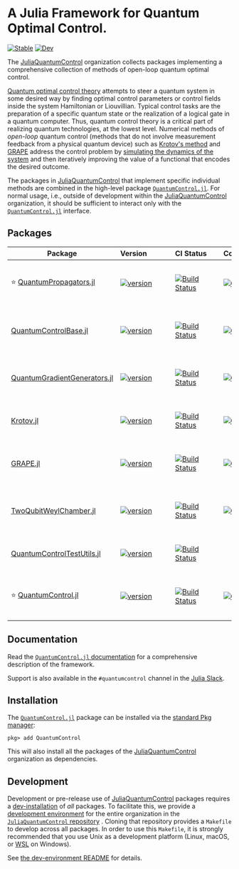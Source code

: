 # A Julia Framework for Quantum Optimal Control.

[![Stable](https://img.shields.io/badge/docs-stable-blue.svg)](https://juliaquantumcontrol.github.io/QuantumControl.jl/)
[![Dev](https://img.shields.io/badge/docs-dev-blue.svg)](https://juliaquantumcontrol.github.io/QuantumControl.jl/dev)

The [JuliaQuantumControl][] organization collects packages implementing a comprehensive collection of methods of open-loop quantum optimal control.

[Quantum optimal control theory](https://link.springer.com/article/10.1140%2Fepjd%2Fe2015-60464-1) attempts to steer a quantum system in some desired way by finding optimal control parameters or control fields inside the system Hamiltonian or Liouvillian. Typical control tasks are the preparation of a specific quantum state or the realization of a logical gate in a quantum computer. Thus, quantum control theory is a critical part of realizing quantum technologies, at the lowest level. Numerical methods of *open-loop* quantum control (methods that do not involve measurement feedback from a physical quantum device) such as [Krotov's method][Krotov] and [GRAPE][] address the control problem by [simulating the dynamics of the system][QuantumPropagators] and then iteratively improving the value of a functional that encodes the desired outcome.


The packages in [JuliaQuantumControl][] that implement specific individual methods are combined in the high-level package [`QuantumControl.jl`][QuantumControl]. For normal usage, i.e., outside of development within the [JuliaQuantumControl][] organization, it should be sufficient to interact only with the [`QuantumControl.jl`][QuantumControl] interface.

## Packages

| Package | Version            | CI Status      | Coverage           | Description |
| --- | --- | --- | --- | ---|
|⭐️ [QuantumPropagators.jl](https://github.com/JuliaQuantumControl/QuantumPropagators.jl) | [![version](https://juliahub.com/docs/QuantumPropagators/version.svg)](https://juliahub.com/ui/Packages/QuantumPropagators/ApFlo) | [![Build Status](https://github.com/JuliaQuantumControl/QuantumPropagators.jl/workflows/CI/badge.svg)](https://github.com/JuliaQuantumControl/QuantumPropagators.jl/actions) | [![Coverage](https://codecov.io/github/JuliaQuantumControl/QuantumPropagators.jl/branch/master/graph/badge.svg)](https://codecov.io/github/JuliaQuantumControl/QuantumPropagators.jl) | Simulate the time evolution of quantum systems ([docs](https://juliaquantumcontrol.github.io/QuantumPropagators.jl)) |
|[QuantumControlBase.jl](https://github.com/JuliaQuantumControl/QuantumControlBase.jl) | [![version](https://juliahub.com/docs/QuantumControlBase/version.svg)](https://juliahub.com/ui/Packages/QuantumControlBase/bTokw) | [![Build Status](https://github.com/JuliaQuantumControl/QuantumControlBase.jl/workflows/CI/badge.svg)](https://github.com/JuliaQuantumControl/QuantumControlBase.jl/actions) | [![Coverage](https://codecov.io/github/JuliaQuantumControl/QuantumControlBase.jl/branch/master/graph/badge.svg)](https://codecov.io/github/JuliaQuantumControl/QuantumControlBase.jl) | Shared methods and data structures ([docs](https://juliaquantumcontrol.github.io/QuantumControlBase.jl)) |
|[QuantumGradientGenerators.jl](https://github.com/JuliaQuantumControl/QuantumGradientGenerators.jl) | [![version](https://juliahub.com/docs/QuantumGradientGenerators/version.svg)](https://juliahub.com/ui/Packages/QuantumGradientGenerators/PFvfk) | [![Build Status](https://github.com/JuliaQuantumControl/QuantumGradientGenerators.jl/workflows/CI/badge.svg)](https://github.com/JuliaQuantumControl/QuantumGradientGenerators.jl/actions) | [![Coverage](https://codecov.io/github/JuliaQuantumControl/QuantumGradientGenerators.jl/branch/master/graph/badge.svg)](https://codecov.io/github/JuliaQuantumControl/QuantumGradientGenerators.jl) | Dynamic Gradients for Quantum Control ([docs](https://juliaquantumcontrol.github.io/QuantumGradientGenerators.jl)) |
|[Krotov.jl](https://github.com/JuliaQuantumControl/Krotov.jl) | [![version](https://juliahub.com/docs/Krotov/version.svg)](https://juliahub.com/ui/Packages/Krotov/3mCxK) | [![Build Status](https://github.com/JuliaQuantumControl/Krotov.jl/workflows/CI/badge.svg)](https://github.com/JuliaQuantumControl/Krotov.jl/actions) | [![Coverage](https://codecov.io/github/JuliaQuantumControl/Krotov.jl/branch/master/graph/badge.svg)](https://codecov.io/github/JuliaQuantumControl/Krotov.jl) | Krotov's method of optimal control ([docs](https://juliaquantumcontrol.github.io/Krotov.jl)) |
|[GRAPE.jl](https://github.com/JuliaQuantumControl/GRAPE.jl) | [![version](https://juliahub.com/docs/GRAPE/version.svg)](https://juliahub.com/ui/Packages/GRAPE/W0mna) | [![Build Status](https://github.com/JuliaQuantumControl/GRAPE.jl/workflows/CI/badge.svg)](https://github.com/JuliaQuantumControl/GRAPE.jl/actions) | [![Coverage](https://codecov.io/github/JuliaQuantumControl/GRAPE.jl/branch/master/graph/badge.svg)](https://codecov.io/github/JuliaQuantumControl/GRAPE.jl) | Gradient Ascent Pulse Engineering method ([docs](https://juliaquantumcontrol.github.io/GRAPE.jl)) |
|[TwoQubitWeylChamber.jl](https://github.com/JuliaQuantumControl/TwoQubitWeylChamber.jl) | [![version](https://juliahub.com/docs/TwoQubitWeylChamber/version.svg)](https://juliahub.com/ui/Packages/TwoQubitWeylChamber/FqgvU) | [![Build Status](https://github.com/JuliaQuantumControl/TwoQubitWeylChamber.jl/workflows/CI/badge.svg)](https://github.com/JuliaQuantumControl/TwoQubitWeylChamber.jl/actions) | [![Coverage](https://codecov.io/github/JuliaQuantumControl/TwoQubitWeylChamber.jl/branch/master/graph/badge.svg)](https://codecov.io/github/JuliaQuantumControl/TwoQubitWeylChamber.jl) | Optimizing two-qubit gates in the Weyl chamber ([docs](https://juliaquantumcontrol.github.io/TwoQubitWeylChamber.jl)) |
|[QuantumControlTestUtils.jl](https://github.com/JuliaQuantumControl/QuantumControlTestUtils.jl) | [![version](https://juliahub.com/docs/QuantumControlTestUtils/version.svg)](https://juliahub.com/ui/Packages/QuantumControlTestUtils/8VU0c) | [![Build Status](https://github.com/JuliaQuantumControl/QuantumControlTestUtils.jl/workflows/CI/badge.svg)](https://github.com/JuliaQuantumControl/QuantumControlTestUtils.jl/actions) | | Tools for testing and benchmarking  ([docs](https://juliaquantumcontrol.github.io/QuantumControlTestUtils.jl)) |
|⭐️ [QuantumControl.jl](https://github.com/JuliaQuantumControl/QuantumControl.jl) | [![version](https://juliahub.com/docs/QuantumControl/version.svg)](https://juliahub.com/ui/Packages/QuantumControl/no1zM) | [![Build Status](https://github.com/JuliaQuantumControl/QuantumControl.jl/workflows/CI/badge.svg)](https://github.com/JuliaQuantumControl/QuantumControl.jl/actions) | [![Coverage](https://codecov.io/github/JuliaQuantumControl/QuantumControl.jl/branch/master/graph/badge.svg)](https://codecov.io/github/JuliaQuantumControl/QuantumControl.jl) | Framework for Quantum Dynamics and Control ([docs](https://juliaquantumcontrol.github.io/QuantumControl.jl/)) |


## Documentation

Read the [`QuantumControl.jl` documentation](https://juliaquantumcontrol.github.io/QuantumControl.jl/) for a comprehensive description of the framework.

Support is also available in the `#quantumcontrol` channel in the [Julia Slack](https://julialang.org/slack/).


## Installation

The [`QuantumControl.jl`][QuantumControl] package can be installed via the [standard Pkg manager](https://docs.julialang.org/en/v1/stdlib/Pkg/):

~~~
pkg> add QuantumControl
~~~

This will also install all the packages of the [JuliaQuantumControl][] organization as dependencies.

## Development

Development or pre-release use of [JuliaQuantumControl][] packages requires a [dev-installation](https://pkgdocs.julialang.org/v1/managing-packages/#developing) of *all* packages. To facilitate this, we provide a [development environment][JuliaQuantumControlDev] for the entire organization in the [`JuliaQuantumControl` repository][JuliaQuantumControlDev] . Cloning that repository provides a `Makefile` to develop across all packages. In order to use this `Makefile`, it is strongly recommended that you use Unix as a development platform (Linux, macOS, or [WSL](https://docs.microsoft.com/en-us/windows/wsl/about) on Windows).

See [the dev-environment README](https://github.com/JuliaQuantumControl/JuliaQuantumControl#readme) for details.

[JuliaQuantumControl]: https://github.com/JuliaQuantumControl
[JuliaQuantumControlDev]: https://github.com/JuliaQuantumControl/JuliaQuantumControl
[Krotov]: https://github.com/JuliaQuantumControl/Krotov.jl
[GRAPE]: https://github.com/JuliaQuantumControl/GRAPE.jl
[QuantumPropagators]: https://github.com/JuliaQuantumControl/QuantumPropagators.jl
[QuantumControl]: https://github.com/JuliaQuantumControl/QuantumControl.jl
